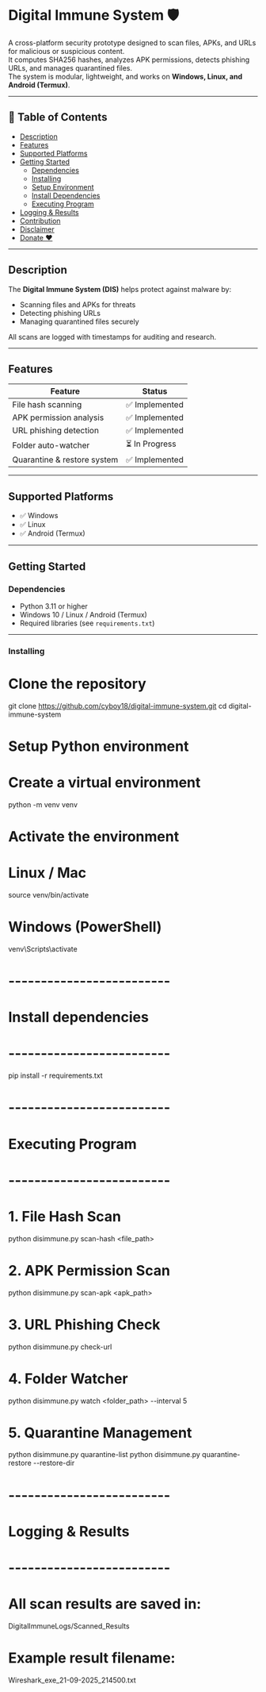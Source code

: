 # Digital Immune System 🛡️

A cross-platform security prototype designed to scan files, APKs, and URLs for malicious or suspicious content.  
It computes SHA256 hashes, analyzes APK permissions, detects phishing URLs, and manages quarantined files.  
The system is modular, lightweight, and works on **Windows, Linux, and Android (Termux)**.

---

## 📑 Table of Contents
- [Description](#description)
- [Features](#features)
- [Supported Platforms](#supported-platforms)
- [Getting Started](#getting-started)
  - [Dependencies](#dependencies)
  - [Installing](#installing)
  - [Setup Environment](#setup-environment)
  - [Install Dependencies](#install-dependencies)
  - [Executing Program](#executing-program)
- [Logging & Results](#logging--results)
- [Contribution](#contribution)
- [Disclaimer](#disclaimer)
- [Donate ❤️](#donate-️)

---

## Description

The **Digital Immune System (DIS)** helps protect against malware by:  
- Scanning files and APKs for threats  
- Detecting phishing URLs  
- Managing quarantined files securely  

All scans are logged with timestamps for auditing and research.

---

## Features

| Feature                     | Status         |
|------------------------------|----------------|
| File hash scanning           | ✅ Implemented |
| APK permission analysis      | ✅ Implemented |
| URL phishing detection       | ✅ Implemented |
| Folder auto-watcher          | ⏳ In Progress |
| Quarantine & restore system  | ✅ Implemented |

---

## Supported Platforms

- ✅ Windows  
- ✅ Linux  
- ✅ Android (Termux)

---

## Getting Started

### Dependencies

* Python 3.11 or higher  
* Windows 10 / Linux / Android (Termux)  
* Required libraries (see `requirements.txt`)

---

### Installing


# Clone the repository
git clone https://github.com/cyboy18/digital-immune-system.git
cd digital-immune-system


# Setup Python environment

# Create a virtual environment
python -m venv venv

# Activate the environment
# Linux / Mac
source venv/bin/activate
# Windows (PowerShell)
venv\Scripts\activate

# -------------------------
# Install dependencies
# -------------------------
pip install -r requirements.txt

# -------------------------
# Executing Program
# -------------------------

# 1. File Hash Scan
python disimmune.py scan-hash <file_path>

# 2. APK Permission Scan
python disimmune.py scan-apk <apk_path>

# 3. URL Phishing Check
python disimmune.py check-url <url>

# 4. Folder Watcher
python disimmune.py watch <folder_path> --interval 5

# 5. Quarantine Management
python disimmune.py quarantine-list
python disimmune.py quarantine-restore <filename> --restore-dir <path>

# -------------------------
# Logging & Results
# -------------------------

# All scan results are saved in:
DigitalImmuneLogs/Scanned_Results

# Example result filename:
Wireshark_exe_21-09-2025_214500.txt
